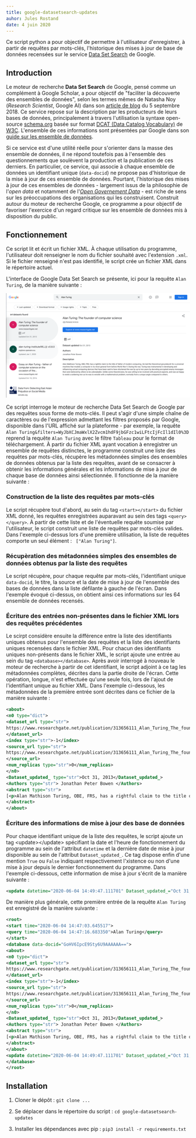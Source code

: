 ```yaml
---
title: google-datasetsearch-updates
auhor: Jules Rostand
date: 4 juin 2020
---
```


Ce script python a pour objectif de permettre à l'utilisateur d'enregistrer, à partir de requêtes par mots-clés, l'historique des mises à jour de base de données recensées sur le service [Data Set Search](https://datasetsearch.research.google.com/) de Google.

## Introduction

Le moteur de recherche **Data Set Search** de Google, pensé comme un complément à Google Scholar, a pour objectif de "faciliter la découverte des ensembles de données", selon les termes mêmes de Natasha Noy (*Research Scientist*, Google AI) dans son [article de blog](https://www.blog.google/products/search/making-it-easier-discover-datasets/) du 5 septembre 2018. Ce service repose sur la description par les producteurs de leurs bases de données, principalement à travers l'utilisation la syntaxe open-source [schema.org](https://schema.org/Dataset) basée sur format [DCAT (Data Catalog Vocabulary)](https://www.w3.org/) de [W3C](https://www.w3.org/TR/vocab-dcat/). L'ensemble de ces informations sont présentées par Google dans son [guide sur les ensemble de données](https://developers.google.com/search/docs/data-types/dataset).  

Si ce service est d'une utilité réelle pour s'orienter dans la masse des ensemble de données, il ne répond toutefois pas à l'ensemble des questionnements que soulèvent la production et la publication de ces derniers. En particulier, ce service, qui associe à chaque ensemble de données un identifiant unique (```data-docid```) ne propose pas d'historique de la mise à jour de ces ensemble de données. Pourtant, l'historique des mises à jour de ces ensembles de données - largement issus de la philosophie de l'*open data* et notamment de l'[*Open Governement Data*](https://www.oecd.org/gov/digital-government/open-government-data.htm) - est riche de sens sur les préoccupations des organisations qui les construisent. Construit autour du moteur de recherche Google, ce programme a pour objectif de favoriser l'exercice d'un regard critique sur les ensemble de données mis à disposition du public.

## Fonctionnement

Ce script lit et écrit un fichier XML. À chaque utilisation du programme, l'utilisateur doit renseigner le nom du fichier souhaité avec l'extension `.xml`. Si le fichier renseigné n'est pas identifié, le script crée un fichier XML dans le répertoire actuel. 

L'interface de Google Data Set Search se présente, ici pour la requête `Alan Turing`, de la manière suivante :  

![Alan Turing](./alan-turing.png "Alan Turing")

Ce script interroge le moteur de recherche Data Set Search de Google par des requêtes sous forme de mots-clés. Il peut s'agir d'une simple chaîne de caractères ou de l'expression admettant les filtres proposés par Google, disponible dans l'URL affiché sur la plateforme - par exemple, la requête `Alan Turing&filters=WyJbXCJmaWxlX2Zvcm1hdF9jbGFzc1wiLFtcIjFcIl1dIl0%3D` reprend la requête `Alan Turing` avec le filtre `Tableau` pour le format de téléchargement. À partir du fichier XML ayant vocation à enregistrer un ensemble de requêtes distinctes, le programme construit une liste des requêtes par mots-clés, récupère les métadonnées simples des ensembles de données obtenus par la liste des requêtes, avant de se consacrer à obtenir les informations générales et les informations de mise à jour de chaque base de données ainsi sélectionnée. Il fonctionne de la manière suivante : 

### Construction de la liste des requêtes par mots-clés

Le script récupère tout d'abord, au sein du tag `<start></start>` du fichier XML donné, les requêtes enregistrées auparavant au sein des tags `<query></query>`. À partir de cette liste et de l'éventuelle requête soumise par l'utilisateur, le script construit une liste de requêtes par mots-clés valides. Dans l'exemple ci-dessus lors d'une première utilisation, la liste de requêtes comporte un seul élément : ` ["Alan Turing"]`.

### Récupèration des métadonnées simples des ensembles de données obtenus par la liste des requêtes

Le script récupère, pour chaque requête par mots-clés, l'identifiant unique `data-docid`, le titre, la source et la date de mise à jour de l'ensemble des bases de données dans la liste défilante à gauche de l'écran. Dans l'exemple évoqué ci-dessus, on obtient ainsi ces informations sur les 64 ensemble de données recensés.

### Écriture des entrées non-présentes dans le fichier XML lors des requêtes précédentes 

Le scirpt considère ensuite la différence entre la liste des identifiants uniques obtenus pour l'ensemble des requêtes et la liste des identifiants uniques recensées dans le fichier XML. Pour chacun des identifiants uniques non-présents dans le fichier XML, le script ajoute une entrée au sein du tag `<database></database>`. Après avoir interrogé à nouveau le moteur de recherche à partir de cet identifiant, le script adjoint à ce tag les métadonnées complètes, décrites dans la partie droite de l'écran. Cette opération, longue, n'est effectuée qu'une seule fois, lors de l'ajout de l'identifiant unique au fichier XML. Dans l'exemple ci-dessous, les métadonnées de la première entrée sont décrites dans ce fichier de la manière suivante : 

```xml
<about>
<n0 type="dict">
<dataset_url type="str">
https://www.researchgate.net/publication/313656111_Alan_Turing_The_founder_of_computer_science
</dataset_url>
<index type="str">-1</index>
<source_url type="str">
https://www.researchgate.net/publication/313656111_Alan_Turing_The_founder_of_computer_science
</source_url>
<num_replicas type="str">0</num_replicas>
</n0>
<Dataset_updated_ type="str">Oct 31, 2013</Dataset_updated_>
<Authors type="str"> Jonathan Peter Bowen </Authors>
<abstract type="str">
[<p>Alan Mathison Turing, OBE, FRS, has a rightful claim to the title of father of modern computing. He laid the theoretical groundwork for a universal machine that models a computer in its most general form before World War II. During the war, Turing was instrumental in developing and influencing actual computing devices that have been said to have shortened the war by up to two years by decoding encrypted enemy messages that were believed by others to be unbreakable. Unlike some theoreticians, he was willing to be involved with practical aspects, and was as happy to wield a soldering iron as he was to wrestle with a mathematical problem, normally from a unique angle compared to others.</p>]
</abstract>
</about>
```

### Écriture des informations de mise à jour des base de données

Pour chaque identifiant unique de la liste des requêtes, le script ajoute un tag \<update>\</update> spécifiant la date et l'heure de fonctionnement du programme au sein de l'attribut `datetime` et la dernière date de mise à jour disponible au sein de l'attribut `Dataset_updated_`. Ce tag dispose enfin d'une mention `True` ou `False` ìndiquant respectivement l'xistence ou non d'une mise à jour depuis le dernier fonctionnement du programme. Dans l'exemple ci-dessous, cette information de mise à jour s'écrit de la manière suivante : 

```xml
<update datetime="2020-06-04 14:49:47.111701" Dataset_updated_="Oct 31, 2013">True</update>
```

De manière plus générale, cette première entrée de la requête `Alan Turing` est enregistré de la manière suivante : 

```xml
<root>
<start time="2020-06-04 14:47:03.645517">
<query time="2020-06-04 14:47:16.683350">Alan Turing</query>
</start>
<database data-docid="GoHV6IpcE9Sty6U9AAAAAA==">
<about>
<n0 type="dict">
<dataset_url type="str">
https://www.researchgate.net/publication/313656111_Alan_Turing_The_founder_of_computer_science
</dataset_url>
<index type="str">-1</index>
<source_url type="str">
https://www.researchgate.net/publication/313656111_Alan_Turing_The_founder_of_computer_science
</source_url>
<num_replicas type="str">0</num_replicas>
</n0>
<Dataset_updated_ type="str">Oct 31, 2013</Dataset_updated_>
<Authors type="str"> Jonathan Peter Bowen </Authors>
<abstract type="str">
[<p>Alan Mathison Turing, OBE, FRS, has a rightful claim to the title of father of modern computing. He laid the theoretical groundwork for a universal machine that models a computer in its most general form before World War II. During the war, Turing was instrumental in developing and influencing actual computing devices that have been said to have shortened the war by up to two years by decoding encrypted enemy messages that were believed by others to be unbreakable. Unlike some theoreticians, he was willing to be involved with practical aspects, and was as happy to wield a soldering iron as he was to wrestle with a mathematical problem, normally from a unique angle compared to others.</p>]
</abstract>
</about>
<update datetime="2020-06-04 14:49:47.111701" Dataset_updated_="Oct 31, 2013">True</update>
</database>
</root>
```

## Installation

1. Cloner le dépôt : `git clone ...`

2. Se déplacer dans le répertoire du script : `cd google-datasetsearch-updates`

3. Installer les dépendances avec pip : `pip3 install -r requirements.txt`
